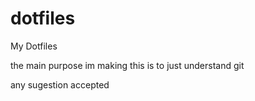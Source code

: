 # dotfiles
My Dotfiles

the main purpose im making this is to just understand git

any sugestion accepted
